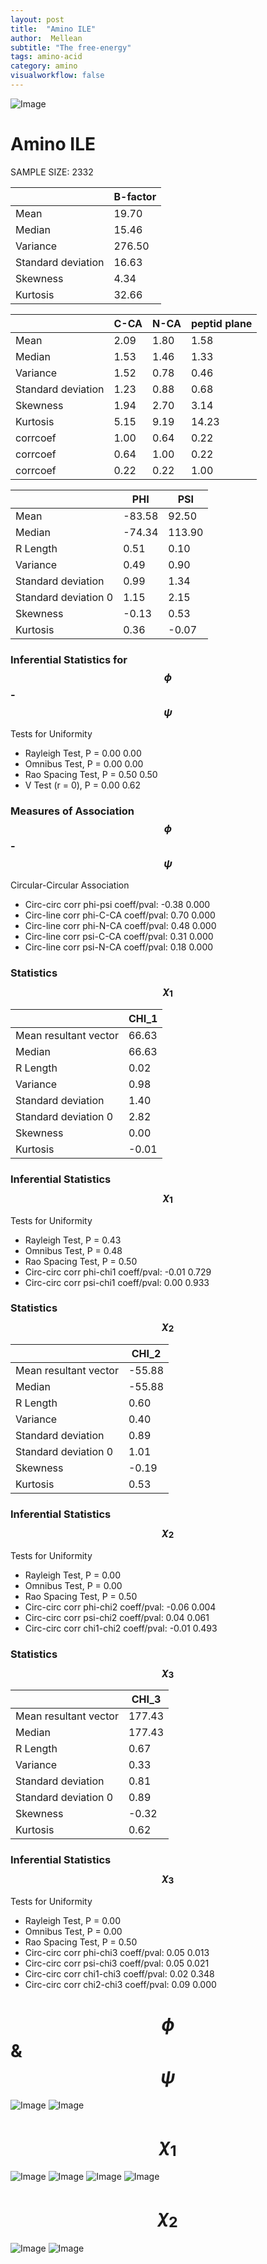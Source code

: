 ```yaml
---
layout: post
title:  "Amino ILE"
author:  Mellean
subtitle: "The free-energy"
tags: amino-acid
category: amino
visualworkflow: false
---
```

<script src="https://cdnjs.cloudflare.com/ajax/libs/mathjax/2.7.0/MathJax.js?config=TeX-AMS-MML_HTMLorMML" type="text/javascript"></script>

![Image](../../../../../images/aadensity.png)

# Amino ILE


 SAMPLE SIZE: 2332



|     | B-factor |
| --- | --- |
| Mean | 19.70 |
| Median | 15.46 |
| Variance | 276.50 |
| Standard deviation | 16.63 |
| Skewness | 4.34 |
| Kurtosis | 32.66 |




|     | C-CA | N-CA | peptid plane |
| --- | --- | --- | --- |
| Mean | 2.09 | 1.80 | 1.58 |
| Median | 1.53 | 1.46 | 1.33 |
| Variance | 1.52 | 0.78 | 0.46 |
| Standard deviation | 1.23 | 0.88 | 0.68 |
| Skewness | 1.94 | 2.70 | 3.14 |
| Kurtosis | 5.15 | 9.19 | 14.23 |
| corrcoef | 1.00 | 0.64 | 0.22 |
| corrcoef | 0.64 | 1.00 | 0.22 |
| corrcoef | 0.22 | 0.22 | 1.00 |




|     | PHI | PSI |
| --- | --- | --- |
| Mean | -83.58 | 92.50 |
| Median | -74.34 | 113.90 |
| R Length | 0.51 | 0.10 |
| Variance | 0.49 | 0.90 |
| Standard deviation | 0.99 | 1.34 |
| Standard deviation 0 | 1.15 | 2.15 |
| Skewness | -0.13 | 0.53 |
| Kurtosis | 0.36 | -0.07 |

### Inferential Statistics for $$\phi$$-$$\psi$$

Tests for Uniformity

- Rayleigh Test, P = 0.00 0.00
- Omnibus Test,  P = 0.00 0.00
- Rao Spacing Test,  P = 0.50 0.50
- V Test (r = 0),  P = 0.00 0.62
### Measures of Association $$\phi$$-$$\psi$$

Circular-Circular Association
- Circ-circ corr phi-psi coeff/pval:	-0.38	 0.000
- Circ-line corr phi-C-CA coeff/pval:	0.70	 0.000
- Circ-line corr phi-N-CA coeff/pval:	0.48	 0.000
- Circ-line corr psi-C-CA coeff/pval:	0.31	 0.000
- Circ-line corr psi-N-CA coeff/pval:	0.18	 0.000
### Statistics $$\chi_1$$

|     | CHI_1 |
| --- | --- |
| Mean resultant vector | 66.63 |
| Median | 66.63 |
| R Length | 0.02 |
| Variance | 0.98 |
| Standard deviation | 1.40 |
| Standard deviation 0| 2.82 |
| Skewness | 0.00 |
| Kurtosis | -0.01 |



### Inferential Statistics $$\chi_1$$
Tests for Uniformity

- Rayleigh Test, 	 P = 0.43
- Omnibus Test, 	 P = 0.48
- Rao Spacing Test, 	 P = 0.50
- Circ-circ corr phi-chi1 coeff/pval:	-0.01	 0.729
- Circ-circ corr psi-chi1 coeff/pval:	0.00	 0.933



### Statistics $$\chi_2$$

|     | CHI_2 |
| --- | --- |
| Mean resultant vector | -55.88 |
| Median | -55.88 |
| R Length | 0.60 |
| Variance | 0.40 |
| Standard deviation | 0.89 |
| Standard deviation 0 | 1.01 |
| Skewness | -0.19 |
| Kurtosis | 0.53 |


### Inferential Statistics $$\chi_2$$

Tests for Uniformity

- Rayleigh Test, 	 P = 0.00
- Omnibus Test, 	 P = 0.00
- Rao Spacing Test, 	 P = 0.50
- Circ-circ corr phi-chi2 coeff/pval:	-0.06	 0.004
- Circ-circ corr psi-chi2 coeff/pval:	0.04	 0.061
- Circ-circ corr chi1-chi2 coeff/pval:	-0.01	 0.493




### Statistics $$\chi_3$$

|    | CHI_3 |
| --- | --- |
| Mean resultant vector | 177.43 |
| Median | 177.43 |
| R Length | 0.67 |
| Variance | 0.33 |
| Standard deviation | 0.81 |
| Standard deviation 0 | 0.89 |
| Skewness | -0.32 |
| Kurtosis | 0.62 |



### Inferential Statistics $$\chi_3$$

Tests for Uniformity

- Rayleigh Test, 	 P = 0.00
- Omnibus Test, 	 P = 0.00
- Rao Spacing Test, 	 P = 0.50
- Circ-circ corr phi-chi3 coeff/pval:	0.05	 0.013
- Circ-circ corr psi-chi3 coeff/pval:	0.05	 0.021
- Circ-circ corr chi1-chi3 coeff/pval:	0.02	 0.348
- Circ-circ corr chi2-chi3 coeff/pval:	0.09	 0.000

# $$\phi$$ & $$\psi$$
![Image](../../../../../images/ILE_Rama_phipsi.jpg)
![Image](../../../../../images/ILE_Rama_phipsiGrad.jpg)


# $$\chi_1$$
![Image](../../../../../images/ILE_Rama_phichi1.jpg)
![Image](../../../../../images/ILE_Rama_Grad_psichi1.jpg)
![Image](../../../../../images/ILE_Rama_psichi1.jpg)
![Image](../../../../../images/ILE_Rama_Grad_phichi1.jpg)


# $$\chi_2$$
![Image](../../../../../images/ILE_Rama_chi1chi2.jpg)
![Image](../../../../../images/ILE_Rama_Gradchi1chi2.jpg)
